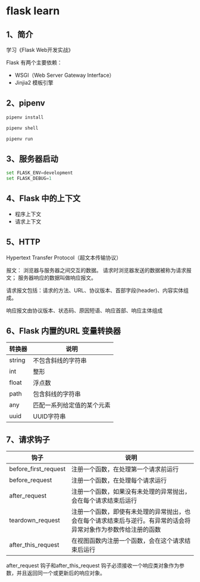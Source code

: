 # flask learn

## 1、简介

学习《Flask Web开发实战》

Flask 有两个主要依赖：

+ WSGI（Web Server Gateway Interface）
+ Jinjia2 模板引擎

## 2、pipenv

```python
pipenv install

pipenv shell

pipenv run
```

## 3、服务器启动

```python
set FLASK_ENV=development
set FLASK_DEBUG=1
```

## 4、Flask 中的上下文

+ 程序上下文
+ 请求上下文

## 5、HTTP

Hypertext Transfer Protocol（超文本传输协议）

报文：
    浏览器与服务器之间交互的数据。
    请求时浏览器发送的数据被称为请求报文；
    服务器响应的数据叫做响应报文。

请求报文包括：请求的方法、URL、协议版本、首部字段(header)、内容实体组成。

响应报文由协议版本、状态码、原因短语、响应首部、响应主体组成

## 6、Flask 内置的URL 变量转换器

| 转换器    | 说明            |
|--------|---------------|
| string | 不包含斜线的字符串     |
| int    | 整形            |
| float  | 浮点数           |
| path   | 包含斜线的字符串      |
| any    | 匹配一系列给定值的某个元素 |
| uuid   | UUID字符串       |

## 7、请求钩子

| 钩子                   | 说明                                                      |
|----------------------|---------------------------------------------------------|
| before_first_request | 注册一个函数，在处理第一个请求前运行                                      |
| before_request       | 注册一个函数，在处理每个请求运行                                        |
| after_request        | 注册一个函数，如果没有未处理的异常抛出，会在每个请求结束后运行                         |
| teardown_request     | 注册一个函数，即使有未处理的异常抛出，也会在每个请求结束后与逆行。有异常的话会将异常对象作为参数传给注册的函数 |
| after_this_request   | 在视图函数内注册一个函数，会在这个请求结束后运行                                |

after_request 钩子和after_this_request 钩子必须接收一个响应类对象作为参数，并且返回同一个或更新后的响应对象。

